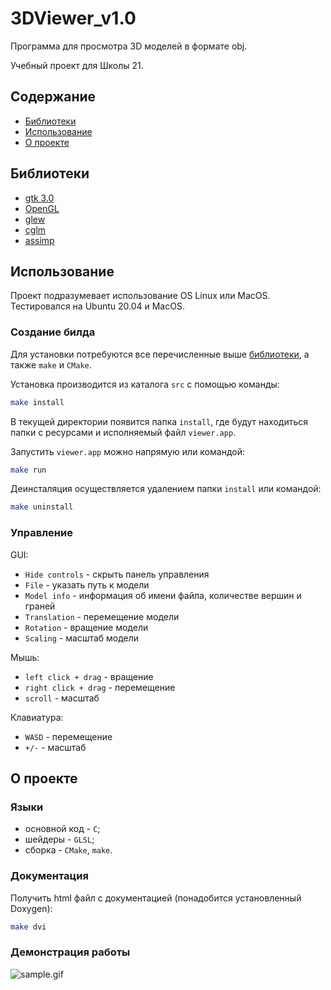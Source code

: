 
# 3DViewer_v1.0
Программа для просмотра 3D моделей в формате obj.

Учебный проект для Школы 21.

## Содержание
- [Библиотеки](#Библиотеки)
- [Использование](#Использование)
- [О проекте](#О-проекте)

## Библиотеки
- [gtk 3.0](https://www.gtk.org/)
- [OpenGL](https://www.opengl.org/sdk/libs/)
- [glew](https://glew.sourceforge.net/)
- [cglm](https://github.com/recp/cglm)
- [assimp](https://github.com/assimp/assimp)

## Использование
Проект подразумевает использование OS Linux или MacOS. Тестировался на Ubuntu 20.04 и MacOS.

### Создание билда
Для установки потребуются все перечисленные выше [библиотеки](#Библиотеки), а также `make` и `CMake`.

Установка производится из каталога `src`  с помощью команды:
```sh
make install
```
В текущей директории появится папка `install`, где будут находиться папки с ресурсами и исполняемый файл `viewer.app`.

Запустить `viewer.app` можно напрямую или командой:
```sh
make run
```

Деинсталяция осуществляется удалением папки `install` или командой:
```sh
make uninstall
```

### Управление
GUI:
- `Hide controls` - скрыть панель управления
- `File` - указать путь к модели
- `Model info` - информация об имени файла, количестве вершин и граней
- `Translation` - перемещение модели
- `Rotation` - вращение модели
- `Scaling` - масштаб модели

Мышь:
- `left click + drag` - вращение
- `right click + drag` - перемещение
- `scroll` - масштаб

Клавиатура:
- `WASD` - перемещение
- `+/-` - масштаб

## О проекте
### Языки
- основной код - `C`;
- шейдеры - `GLSL`;
- сборка - `CMake`, `make`.

### Документация
Получить html файл с документацией (понадобится установленный Doxygen):
```sh
make dvi
```

### Демонстрация работы
![sample.gif](misc/sample.gif)
